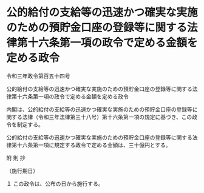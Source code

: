 # 公的給付の支給等の迅速かつ確実な実施のための預貯金口座の登録等に関する法律第十六条第一項の政令で定める金額を定める政令

令和三年政令第百五十四号

公的給付の支給等の迅速かつ確実な実施のための預貯金口座の登録等に関する法律第十六条第一項の政令で定める金額を定める政令

内閣は、公的給付の支給等の迅速かつ確実な実施のための預貯金口座の登録等に関する法律（令和三年法律第三十八号）第十六条第一項の規定に基づき、この政令を制定する。

公的給付の支給等の迅速かつ確実な実施のための預貯金口座の登録等に関する法律第十六条第一項に規定する政令で定める金額は、三十億円とする。

附 則 抄

（施行期日）

１ この政令は、公布の日から施行する。
